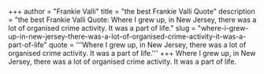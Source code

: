 +++
author = "Frankie Valli"
title = "the best Frankie Valli Quote"
description = "the best Frankie Valli Quote: Where I grew up, in New Jersey, there was a lot of organised crime activity. It was a part of life."
slug = "where-i-grew-up-in-new-jersey-there-was-a-lot-of-organised-crime-activity-it-was-a-part-of-life"
quote = '''Where I grew up, in New Jersey, there was a lot of organised crime activity. It was a part of life.'''
+++
Where I grew up, in New Jersey, there was a lot of organised crime activity. It was a part of life.
